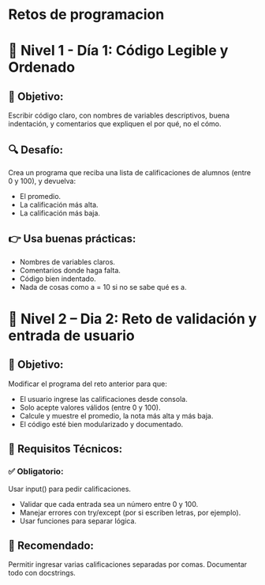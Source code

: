 # Retos de programacion 

# 🧱 Nivel 1 - Día 1: Código Legible y Ordenado
## 🎯 Objetivo:
Escribir código claro, con nombres de variables descriptivos, buena indentación, y comentarios que expliquen el por qué, no el cómo.

## 🔍 Desafío:
Crea un programa que reciba una lista de calificaciones de alumnos (entre 0 y 100), y devuelva:
- El promedio.
- La calificación más alta.
- La calificación más baja.

## 👉 Usa buenas prácticas:
- Nombres de variables claros.
- Comentarios donde haga falta.
- Código bien indentado.
- Nada de cosas como a = 10 si no se sabe qué es a.



# 🧩 Nivel 2 – Dia 2: Reto de validación y entrada de usuario
## 🎯 Objetivo:
Modificar el programa del reto anterior para que:
- El usuario ingrese las calificaciones desde consola.
- Solo acepte valores válidos (entre 0 y 100).
- Calcule y muestre el promedio, la nota más alta y más baja.
- El código esté bien modularizado y documentado.

## 🧪 Requisitos Técnicos:
### ✅ Obligatorio:
Usar input() para pedir calificaciones.
- Validar que cada entrada sea un número entre 0 y 100.
- Manejar errores con try/except (por si escriben letras, por ejemplo).
- Usar funciones para separar lógica.

## 🧠 Recomendado:
Permitir ingresar varias calificaciones separadas por comas.
Documentar todo con docstrings.


